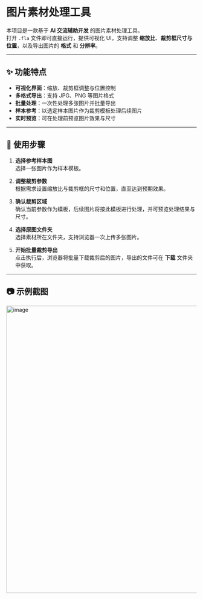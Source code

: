 # 图片素材处理工具

本项目是一款基于 **AI 交流辅助开发** 的图片素材处理工具。  
打开 `.fla` 文件即可直接运行，提供可视化 UI，支持调整 **缩放比**、**裁剪框尺寸与位置**，以及导出图片的 **格式** 和 **分辨率**。

---

## ✨ 功能特点
- **可视化界面**：缩放、裁剪框调整与位置控制
- **多格式导出**：支持 JPG、PNG 等图片格式
- **批量处理**：一次性处理多张图片并批量导出
- **样本参考**：以选定样本图片作为裁剪模板处理后续图片
- **实时预览**：可在处理前预览图片效果与尺寸

---

## 📌 使用步骤

1. **选择参考样本图**  
   选择一张图片作为样本模板。

2. **调整裁剪参数**  
   根据需求设置缩放比与裁剪框的尺寸和位置，直至达到预期效果。

3. **确认裁剪区域**  
   确认当前参数作为模板，后续图片将按此模板进行处理，并可预览处理结果与尺寸。

4. **选择原图文件夹**  
   选择素材所在文件夹，支持浏览器一次上传多张图片。

5. **开始批量裁剪导出**  
   点击执行后，浏览器将批量下载裁剪后的图片，导出的文件可在 **下载** 文件夹中获取。

---

## 📷 示例截图
<img width="707" height="759" alt="image" src="https://github.com/user-attachments/assets/14b77169-6cff-489b-a3ef-042bd5a20bda" />

